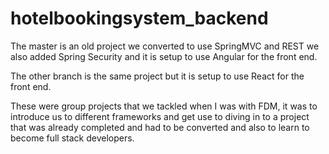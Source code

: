 # hotelbookingsystem_backend
The master is an old project we converted to use SpringMVC and REST we also added Spring Security and it is setup to use Angular for the front end.

The other branch is the same project but it is setup to use React for the front end.

These were group projects that we tackled when I was with FDM, it was to introduce us to different frameworks and get use to diving in to a project 
that was already completed and had to be converted and also to learn to become full stack developers.
